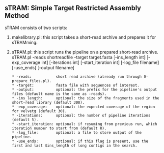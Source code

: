 ##	sTRAM: Simple Target Restricted Assembly Method

sTRAM consists of two scripts:
1.	makelibrary.pl: this script takes a short-read archive and prepares it for sTRAMming.
2.	sTRAM.pl: this script runs the pipeline on a prepared short-read archive.
		sTRAM.pl -reads shortreadfile -target target.fasta [-ins_length int] [-exp_coverage int] [-iterations int] [-start_iteration int] [-log_file filename] [-use_ends] [-output filename]

		* -reads:     		short read archive (already run through 0-prepare_files.pl).
		* -target:          fasta file with sequences of interest.
		* -output:	        optional: the prefix for the pipeline's output files (default name is the same as -reads).
		* -ins_length:	    optional: the size of the fragments used in the short-read library (default 300).
		* -exp_coverage:    optional: the expected coverage of the region for velvetg (default 30).
		* -iterations:      optional: the number of pipeline iterations (default 5).
		* -start_iteration: optional: if resuming from previous run, which iteration number to start from (default 0).
		* -log_file:        optional: a file to store output of the pipeline.
		* -use_ends:        optional: if this flag is present, use the first and last $ins_length of long contigs in the search.
